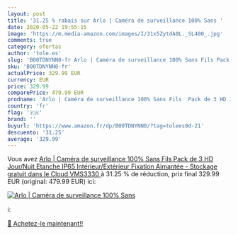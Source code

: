 ```yaml
---
layout: post
title: '31.25 % rabais sur Arlo | Caméra de surveillance 100% Sans '
date: 2020-05-22 19:55:15
image: 'https://m.media-amazon.com/images/I/31x5ZytdA0L._SL400_.jpg'
comments: true
category: ofertas
author: 'tole.es'
slug: 'B00TDNYNN0-fr Arlo | Caméra de surveillance 100% Sans Fils Pack de 3 HD...'
sku: 'B00TDNYNN0-fr'
actualPrice: 329.99 EUR
currency: EUR
price: 329.99
comparePrice: 479.99 EUR
prodname: 'Arlo | Caméra de surveillance 100% Sans Fils  Pack de 3 HD Jour/Nuit Etanche IP65  Intérieur/Extérieur  Fixation Aimantée - Stockage gratuit dans le Cloud  VMS3330 '
country: 'fr'
flag: '🇫🇷'
brand: ''
buyurl: 'https://www.amazon.fr/dp/B00TDNYNN0/?tag=tolees0d-21'
descuento: '31.25'
average: '329.99'
---
```


Vous avez [Arlo | Caméra de surveillance 100% Sans Fils  Pack de 3 HD Jour/Nuit Etanche IP65  Intérieur/Extérieur  Fixation Aimantée - Stockage gratuit dans le Cloud  VMS3330 ](https://www.amazon.fr/dp/B00TDNYNN0/?tag=tolees0d-21)  à  31.25 % de réduction, prix final  329.99 EUR (original: 479.99 EUR) ici:

[![Arlo | Caméra de surveillance 100% Sans ](https://m.media-amazon.com/images/I/31x5ZytdA0L._SL400_.jpg)](https://www.amazon.fr/dp/B00TDNYNN0/?tag=tolees0d-21)

ℹ️:


[🛒 Achetez-le maintenant!!](https://www.amazon.fr/dp/B00TDNYNN0/?tag=tolees0d-21)
